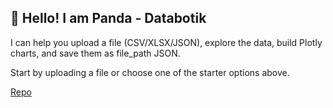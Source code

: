 ## 🐼 Hello! I am Panda - Databotik

I can help you upload a file (CSV/XLSX/JSON), explore the data, build Plotly charts, and save them as file_path JSON.

Start by uploading a file or choose one of the starter options above.

[Repo](https://github.com/Artisa111/Databotik)
